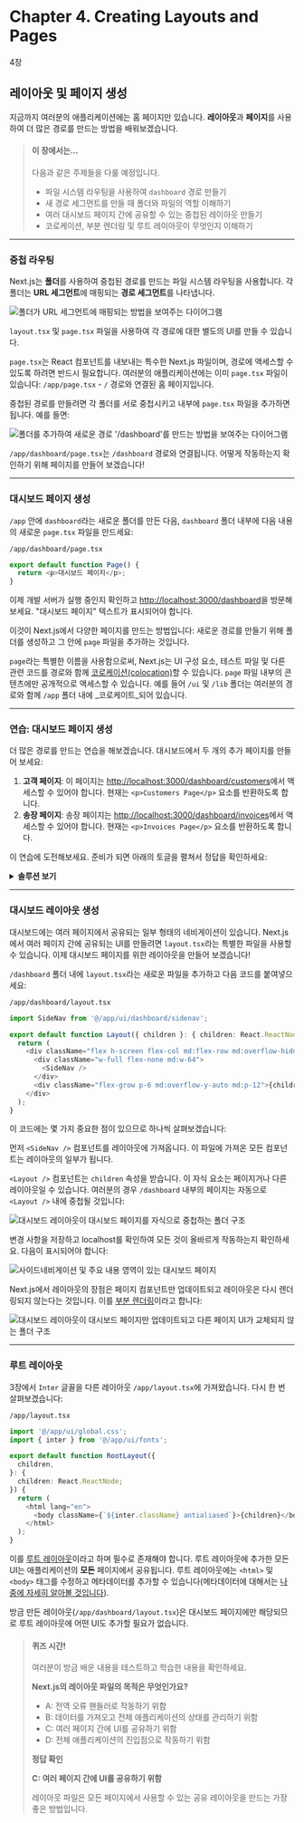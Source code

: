 # Chapter 4. Creating Layouts and Pages

4장

## 레이아웃 및 페이지 생성

지금까지 여러분의 애플리케이션에는 홈 페이지만 있습니다. **레이아웃**과 **페이지**를 사용하여 더 많은 경로를 만드는 방법을 배워보겠습니다.

&#x20;

> #### 이 장에서는...
>
> 다음과 같은 주제들을 다룰 예정입니다.
>
> * 파일 시스템 라우팅을 사용하여 `dashboard` 경로 만들기
> * 새 경로 세그먼트를 만들 때 폴더와 파일의 역할 이해하기
> * 여러 대시보드 페이지 간에 공유할 수 있는 중첩된 레이아웃 만들기
> * 코로케이션, 부분 렌더링 및 루트 레이아웃이 무엇인지 이해하기

&#x20;

***

&#x20;

### 중첩 라우팅

Next.js는 **폴더**를 사용하여 중첩된 경로를 만드는 파일 시스템 라우팅을 사용합니다. 각 폴더는 **URL 세그먼트**에 매핑되는 **경로 세그먼트**를 나타냅니다.

![폴더가 URL 세그먼트에 매핑되는 방법을 보여주는 다이어그램](https://nextjs.org/\_next/image?url=%2Flearn%2Fdark%2Ffolders-to-url-segments.png\&w=3840\&q=75\&dpl=dpl\_3h1BESzeFKFcy7pGi2Svm9s7FMVm)

`layout.tsx` 및 `page.tsx` 파일을 사용하여 각 경로에 대한 별도의 UI를 만들 수 있습니다.

`page.tsx`는 React 컴포넌트를 내보내는 특수한 Next.js 파일이며, 경로에 액세스할 수 있도록 하려면 반드시 필요합니다. 여러분의 애플리케이션에는 이미 `page.tsx` 파일이 있습니다: `/app/page.tsx` - `/` 경로와 연결된 홈 페이지입니다.

중첩된 경로를 만들려면 각 폴더를 서로 중첩시키고 내부에 `page.tsx` 파일을 추가하면 됩니다. 예를 들면:

![폴더를 추가하여 새로운 경로 '/dashboard'를 만드는 방법을 보여주는 다이어그램](https://nextjs.org/\_next/image?url=%2Flearn%2Fdark%2Fdashboard-route.png\&w=3840\&q=75\&dpl=dpl\_3h1BESzeFKFcy7pGi2Svm9s7FMVm)

`/app/dashboard/page.tsx`는 `/dashboard` 경로와 연결됩니다. 어떻게 작동하는지 확인하기 위해 페이지를 만들어 보겠습니다!

&#x20;

***

&#x20;

### 대시보드 페이지 생성

`/app` 안에 `dashboard`라는 새로운 폴더를 만든 다음, `dashboard` 폴더 내부에 다음 내용의 새로운 `page.tsx` 파일을 만드세요:

`/app/dashboard/page.tsx`

```typescript
export default function Page() {
  return <p>대시보드 페이지</p>;
}
```

이제 개발 서버가 실행 중인지 확인하고 [http://localhost:3000/dashboard](http://localhost:3000/dashboard)을 방문해보세요. "대시보드 페이지" 텍스트가 표시되어야 합니다.

이것이 Next.js에서 다양한 페이지를 만드는 방법입니다: 새로운 경로를 만들기 위해 폴더를 생성하고 그 안에 `page` 파일을 추가하는 것입니다.

`page`라는 특별한 이름을 사용함으로써, Next.js는 UI 구성 요소, 테스트 파일 및 다른 관련 코드를 경로와 함께 [코로케이션(colocation)](https://nextjs.org/docs/app/building-your-application/routing#colocation)할 수 있습니다. `page` 파일 내부의 콘텐츠에만 공개적으로 액세스할 수 있습니다. 예를 들어 `/ui` 및 `/lib` 폴더는 여러분의 경로와 함께 `/app` 폴더 내에 _코로케이트_되어 있습니다.

&#x20;

***

&#x20;

### 연습: 대시보드 페이지 생성

더 많은 경로를 만드는 연습을 해보겠습니다. 대시보드에서 두 개의 추가 페이지를 만들어 보세요:

1. **고객 페이지**: 이 페이지는 [http://localhost:3000/dashboard/customers](http://localhost:3000/dashboard/customers)에서 액세스할 수 있어야 합니다. 현재는 `<p>Customers Page</p>` 요소를 반환하도록 합니다.
2. **송장 페이지**: 송장 페이지는 [http://localhost:3000/dashboard/invoices](http://localhost:3000/dashboard/invoices)에서 액세스할 수 있어야 합니다. 현재는 `<p>Invoices Page</p>` 요소를 반환하도록 합니다.

이 연습에 도전해보세요. 준비가 되면 아래의 토글을 펼쳐서 정답을 확인하세요:

<details>

<summary> <strong>솔루션 보기</strong></summary>

다음과 같은 폴더 구조가 되어야 합니다:

<img src="https://nextjs.org/_next/image?url=%2Flearn%2Fdark%2Frouting-solution.png&#x26;w=3840&#x26;q=75&#x26;dpl=dpl_3h1BESzeFKFcy7pGi2Svm9s7FMVm" alt="폴더를 추가하여 새로운 경로 &#x27;/login&#x27;를 만드는 방법을 보여주는 다이어그램" data-size="original">

`/dashboard/customers/page.tsx`:

```typescript
export default function Page() {
  return <p>Customers Page</p>;
}
```

`/dashboard/invoices/page.tsx`:

```typescript
export default function Page() {
  return <p>Invoices Page</p>;
}
```

</details>

&#x20;

***

&#x20;

### 대시보드 레이아웃 생성

대시보드에는 여러 페이지에서 공유되는 일부 형태의 네비게이션이 있습니다. Next.js에서 여러 페이지 간에 공유되는 UI를 만들려면 `layout.tsx`라는 특별한 파일을 사용할 수 있습니다. 이제 대시보드 페이지를 위한 레이아웃을 만들어 보겠습니다!

`/dashboard` 폴더 내에 `layout.tsx`라는 새로운 파일을 추가하고 다음 코드를 붙여넣으세요:

`/app/dashboard/layout.tsx`

```typescript
import SideNav from '@/app/ui/dashboard/sidenav';

export default function Layout({ children }: { children: React.ReactNode }) {
  return (
    <div className="flex h-screen flex-col md:flex-row md:overflow-hidden">
      <div className="w-full flex-none md:w-64">
        <SideNav />
      </div>
      <div className="flex-grow p-6 md:overflow-y-auto md:p-12">{children}</div>
    </div>
  );
}
```

이 코드에는 몇 가지 중요한 점이 있으므로 하나씩 살펴보겠습니다:

먼저 `<SideNav />` 컴포넌트를 레이아웃에 가져옵니다. 이 파일에 가져온 모든 컴포넌트는 레이아웃의 일부가 됩니다.

`<Layout />` 컴포넌트는 `children` 속성을 받습니다. 이 자식 요소는 페이지거나 다른 레이아웃일 수 있습니다. 여러분의 경우 `/dashboard` 내부의 페이지는 자동으로 `<Layout />` 내에 중첩될 것입니다:

![대시보드 레이아웃이 대시보드 페이지를 자식으로 중첩하는 폴더 구조](https://nextjs.org/\_next/image?url=%2Flearn%2Fdark%2Fshared-layout.png\&w=3840\&q=75\&dpl=dpl\_3h1BESzeFKFcy7pGi2Svm9s7FMVm)

변경 사항을 저장하고 localhost를 확인하여 모든 것이 올바르게 작동하는지 확인하세요. 다음이 표시되어야 합니다:

![사이드네비게이션 및 주요 내용 영역이 있는 대시보드 페이지](https://nextjs.org/\_next/image?url=%2Flearn%2Fdark%2Fshared-layout-page.png\&w=1920\&q=75\&dpl=dpl\_3h1BESzeFKFcy7pGi2Svm9s7FMVm)

Next.js에서 레이아웃의 장점은 페이지 컴포넌트만 업데이트되고 레이아웃은 다시 렌더링되지 않는다는 것입니다. 이를 [부분 렌더링](https://nextjs.org/docs/app/building-your-application/routing/linking-and-navigating#3-partial-rendering)이라고 합니다:

![대시보드 레이아웃이 대시보드 페이지만 업데이트되고 다른 페이지 UI가 교체되지 않는 폴더 구조](https://nextjs.org/\_next/image?url=%2Flearn%2Fdark%2Fpartial-rendering-dashboard.png\&w=3840\&q=75\&dpl=dpl\_3h1BESzeFKFcy7pGi2Svm9s7FMVm)

&#x20;

***

&#x20;

### 루트 레이아웃

3장에서 `Inter` 글꼴을 다른 레이아웃 `/app/layout.tsx`에 가져왔습니다. 다시 한 번 살펴보겠습니다:

`/app/layout.tsx`

```typescript
import '@/app/ui/global.css';
import { inter } from '@/app/ui/fonts';

export default function RootLayout({
  children,
}: {
  children: React.ReactNode;
}) {
  return (
    <html lang="en">
      <body className={`${inter.className} antialiased`}>{children}</body>
    </html>
  );
}
```

이를 [루트 레이아웃](https://nextjs.org/docs/app/building-your-application/routing/pages-and-layouts#root-layout-required)이라고 하며 필수로 존재해야 합니다. 루트 레이아웃에 추가한 모든 UI는 애플리케이션의 **모든** 페이지에서 공유됩니다. 루트 레이아웃에는 `<html>` 및 `<body>` 태그를 수정하고 메타데이터를 추가할 수 있습니다(메타데이터에 대해서는 [나중에 자세히 알아볼 것입니다](https://nextjs.org/learn/dashboard-app/adding-metadata)).

방금 만든 레이아웃(`/app/dashboard/layout.tsx`)은 대시보드 페이지에만 해당되므로 루트 레이아웃에 어떤 UI도 추가할 필요가 없습니다.

&#x20;

> #### 퀴즈 시간!
>
> 여러분이 방금 배운 내용을 테스트하고 학습한 내용을 확인하세요.
>
> **Next.js의 레이아웃 파일의 목적은 무엇인가요?**
>
> * A: 전역 오류 핸들러로 작동하기 위함
> * B: 데이터를 가져오고 전체 애플리케이션의 상태를 관리하기 위함
> * C: 여러 페이지 간에 UI를 공유하기 위함
> * D: 전체 애플리케이션의 진입점으로 작동하기 위함
>
> &#x20;
>
> **정답 확인**
>
> **C: 여러 페이지 간에 UI를 공유하기 위함**
>
> 레이아웃 파일은 모든 페이지에서 사용할 수 있는 공유 레이아웃을 만드는 가장 좋은 방법입니다.
